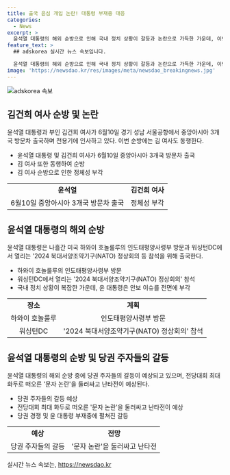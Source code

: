 ```yaml
---
title: 출국 윤심 개입 논란! 대통령 부재중 대응
categories:
  - News
excerpt: >
  윤석열 대통령의 해외 순방으로 인해 국내 정치 상황이 갈등과 논란으로 가득한 가운데, 이번 순방은 한 달 만에 이루어지며 국민의힘 당권 경쟁과 관련된 논란이 수렴될 것으로 예상된다. 국내 정치 상황의 복잡함 가운데 미국, 중앙아시아 등을 방문하며 안보 이슈를 중심으로 한 성명이 예상된다. 윤 대통령의 해외 순방이 과거 윤핵관, 이준석 전 대표 등의 사건과 관련한 중요한 시점에서 이루어진 것으로 인해 논란과 당 내부 갈등이 예상된다.
feature_text: >
  ## adskorea 실시간 뉴스 속보입니다.

  윤석열 대통령의 해외 순방으로 인해 국내 정치 상황이 갈등과 논란으로 가득한 가운데, 이번 순방은 한 달 만에 이루어지며 국민의힘 당권 경쟁과 관련된 논란이 수렴될 것으로 예상된다. 국내 정치 상황의 복잡함 가운데 미국, 중앙아시아 등을 방문하며 안보 이슈를 중심으로 한 성명이 예상된다. 윤 대통령의 해외 순방이 과거 윤핵관, 이준석 전 대표 등의 사건과 관련한 중요한 시점에서 이루어진 것으로 인해 논란과 당 내부 갈등이 예상된다.
image: 'https://newsdao.kr/res/images/meta/newsdao_breakingnews.jpg'
---
```


<p><img src="https://newsdao.kr/res/images/meta/newsdao_breakingnews.jpg" alt="adskorea 속보" /></p>

<h2 data-ke-size="size26">김건희 여사 순방 및 논란</h2>

<p data-ke-size="size16">윤석열 대통령과 부인 김건희 여사가 6월10일 경기 성남 서울공항에서 중앙아시아 3개국 방문차 출국하며 전용기에 인사하고 있다. 이번 순방에는 김 여사도 동행한다.</p>

<ul>
  <li>윤석열 대통령 및 김건희 여사가 6월10일 중앙아시아 3개국 방문차 출국</li>
  <li>김 여사 또한 동행하여 순방</li>
  <li>김 여사 순방으로 인한 정체성 부각</li>
</ul>

<table>
  <tr>
    <td style="text-align: center; height: 17px;"><b>윤석열</b></td>
    <td style="text-align: center; height: 17px;"><b>김건희 여사</b></td>
  </tr>
  <tr>
    <td style="text-align: center; height: 17px;">6월10일 중앙아시아 3개국 방문차 출국</td>
    <td style="text-align: center; height: 17px;">정체성 부각</td>
  </tr>
</table>

<h2 data-ke-size="size26">윤석열 대통령의 해외 순방</h2>

<p data-ke-size="size16">윤석열 대통령은 나흘간 미국 하와이 호놀룰루의 인도태평양사령부 방문과 워싱턴DC에서 열리는 '2024 북대서양조약기구(NATO) 정상회의 등 참석을 위해 출국한다.</p>

<ul>
  <li>하와이 호놀룰루의 인도태평양사령부 방문</li>
  <li>워싱턴DC에서 열리는 '2024 북대서양조약기구(NATO) 정상회의' 참석</li>
  <li>국내 정치 상황이 복잡한 가운데, 윤 대통령은 안보 이슈를 전면에 부각</li>
</ul>

<table>
  <tr>
    <td style="text-align: center; height: 17px;"><b>장소</b></td>
    <td style="text-align: center; height: 17px;"><b>계획</b></td>
  </tr>
  <tr>
    <td style="text-align: center; height: 17px;">하와이 호놀룰루</td>
    <td style="text-align: center; height: 17px;">인도태평양사령부 방문</td>
  </tr>
  <tr>
    <td style="text-align: center; height: 17px;">워싱턴DC</td>
    <td style="text-align: center; height: 17px;">'2024 북대서양조약기구(NATO) 정상회의' 참석</td>
  </tr>
</table>

<h2 data-ke-size="size26">윤석열 대통령의 순방 및 당권 주자들의 갈등</h2>

<p data-ke-size="size16">윤석열 대통령의 해외 순방 중에 당권 주자들의 갈등이 예상되고 있으며, 전당대회 최대 화두로 떠오른 '문자 논란'을 둘러싸고 난타전이 예상된다.</p>

<ul>
  <li>당권 주자들의 갈등 예상</li>
  <li>전당대회 최대 화두로 떠오른 '문자 논란'을 둘러싸고 난타전이 예상</li>
  <li>당권 경쟁 및 윤 대통령 부재중에 펼쳐진 갈등</li>
</ul>

<table>
  <tr>
    <td style="text-align: center; height: 17px;"><b>예상</b></td>
    <td style="text-align: center; height: 17px;"><b>전망</b></td>
  </tr>
  <tr>
    <td style="text-align: center; height: 17px;">당권 주자들의 갈등</td>
    <td style="text-align: center; height: 17px;">'문자 논란'을 둘러싸고 난타전</td>
  </tr>
</table>
실시간 뉴스 속보는, <a href="https://newsdao.kr" rel="dofollow">https://newsdao.kr</a>



